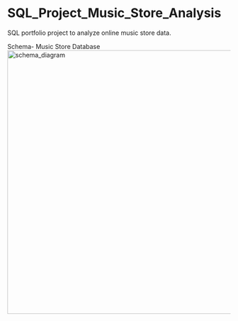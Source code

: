 # SQL_Project_Music_Store_Analysis

SQL portfolio project to analyze online music store data.

Schema- Music Store Database
<img width="594" alt="schema_diagram" src="https://github.com/TharunRanga/SQL-Portfolio-Project/assets/131694568/84adc148-2592-49c6-872d-b8a452d42918">


